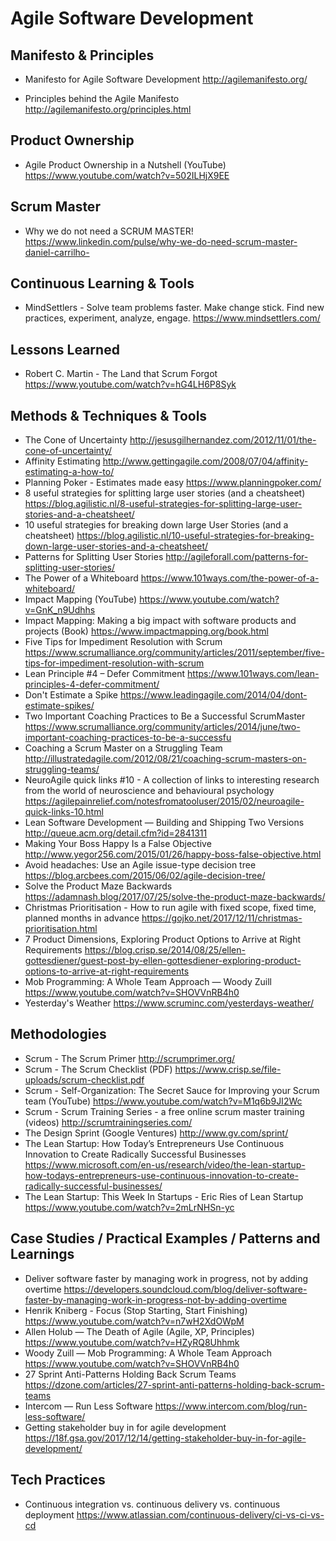 # Agile Software Development 

## Manifesto & Principles

* Manifesto for Agile Software Development
  http://agilemanifesto.org/
  
* Principles behind the Agile Manifesto
  http://agilemanifesto.org/principles.html

## Product Ownership

* Agile Product Ownership in a Nutshell (YouTube)
  https://www.youtube.com/watch?v=502ILHjX9EE

## Scrum Master

* Why we do not need a SCRUM MASTER!
  https://www.linkedin.com/pulse/why-we-do-need-scrum-master-daniel-carrilho-
  

## Continuous Learning & Tools

* MindSettlers - Solve team problems faster. Make change stick.  Find new practices, experiment, analyze, engage.
  https://www.mindsettlers.com/
  
## Lessons Learned

* Robert C. Martin - The Land that Scrum Forgot
  https://www.youtube.com/watch?v=hG4LH6P8Syk

## Methods & Techniques & Tools

* The Cone of Uncertainty
  http://jesusgilhernandez.com/2012/11/01/the-cone-of-uncertainty/
* Affinity Estimating
  http://www.gettingagile.com/2008/07/04/affinity-estimating-a-how-to/
* Planning Poker - Estimates made easy 
  https://www.planningpoker.com/
* 8 useful strategies for splitting large user stories (and a cheatsheet)
  https://blog.agilistic.nl/8-useful-strategies-for-splitting-large-user-stories-and-a-cheatsheet/
* 10 useful strategies for breaking down large User Stories (and a cheatsheet)
  https://blog.agilistic.nl/10-useful-strategies-for-breaking-down-large-user-stories-and-a-cheatsheet/
* Patterns for Splitting User Stories
  http://agileforall.com/patterns-for-splitting-user-stories/
* The Power of a Whiteboard
  https://www.101ways.com/the-power-of-a-whiteboard/
* Impact Mapping (YouTube)
  https://www.youtube.com/watch?v=GnK_n9Udhhs
* Impact Mapping: Making a big impact with software products and projects (Book)
  https://www.impactmapping.org/book.html
* Five Tips for Impediment Resolution with Scrum
  https://www.scrumalliance.org/community/articles/2011/september/five-tips-for-impediment-resolution-with-scrum
* Lean Principle #4 – Defer Commitment
  https://www.101ways.com/lean-principles-4-defer-commitment/
* Don't Estimate a Spike
  https://www.leadingagile.com/2014/04/dont-estimate-spikes/
* Two Important Coaching Practices to Be a Successful ScrumMaster
  https://www.scrumalliance.org/community/articles/2014/june/two-important-coaching-practices-to-be-a-successfu
* Coaching a Scrum Master on a Struggling Team
  http://illustratedagile.com/2012/08/21/coaching-scrum-masters-on-struggling-teams/
* NeuroAgile quick links #10 - A collection of links to interesting research from the world of neuroscience and behavioural psychology
  https://agilepainrelief.com/notesfromatooluser/2015/02/neuroagile-quick-links-10.html
* Lean Software Development — Building and Shipping Two Versions
  http://queue.acm.org/detail.cfm?id=2841311
* Making Your Boss Happy Is a False Objective
  http://www.yegor256.com/2015/01/26/happy-boss-false-objective.html
* Avoid headaches: Use an Agile issue-type decision tree
  https://blog.arcbees.com/2015/06/02/agile-decision-tree/
* Solve the Product Maze Backwards
  https://adamnash.blog/2017/07/25/solve-the-product-maze-backwards/
* Christmas Prioritisation - How to run agile with fixed scope, fixed time, planned months in advance
  https://gojko.net/2017/12/11/christmas-prioritisation.html
* 7 Product Dimensions, Exploring Product Options to Arrive at Right Requirements
  https://blog.crisp.se/2014/08/25/ellen-gottesdiener/guest-post-by-ellen-gottesdiener-exploring-product-options-to-arrive-at-right-requirements
* Mob Programming: A Whole Team Approach — Woody Zuill
  https://www.youtube.com/watch?v=SHOVVnRB4h0
* Yesterday's Weather
  https://www.scruminc.com/yesterdays-weather/

## Methodologies

* Scrum - The Scrum Primer 
  http://scrumprimer.org/
* Scrum - The Scrum Checklist (PDF)
  https://www.crisp.se/file-uploads/scrum-checklist.pdf
* Scrum - Self-Organization: The Secret Sauce for Improving your Scrum team (YouTube)
  https://www.youtube.com/watch?v=M1q6b9JI2Wc
* Scrum - Scrum Training Series - a free online scrum master training (videos)
  http://scrumtrainingseries.com/
* The Design Sprint (Google Ventures)
  http://www.gv.com/sprint/
* The Lean Startup: How Today’s Entrepreneurs Use Continuous Innovation to Create Radically Successful Businesses
  https://www.microsoft.com/en-us/research/video/the-lean-startup-how-todays-entrepreneurs-use-continuous-innovation-to-create-radically-successful-businesses/
* The Lean Startup: This Week In Startups - Eric Ries of Lean Startup 
  https://www.youtube.com/watch?v=2mLrNHSn-yc


## Case Studies / Practical Examples / Patterns and Learnings

* Deliver software faster by managing work in progress, not by adding overtime
  https://developers.soundcloud.com/blog/deliver-software-faster-by-managing-work-in-progress-not-by-adding-overtime
* Henrik Kniberg - Focus (Stop Starting, Start Finishing)
  https://www.youtube.com/watch?v=n7wH2XdOWpM
* Allen Holub — The Death of Agile (Agile, XP, Principles)
  https://www.youtube.com/watch?v=HZyRQ8Uhhmk
* Woody Zuill — Mob Programming: A Whole Team Approach
  https://www.youtube.com/watch?v=SHOVVnRB4h0
* 27 Sprint Anti-Patterns Holding Back Scrum Teams
  https://dzone.com/articles/27-sprint-anti-patterns-holding-back-scrum-teams
* Intercom — Run Less Software
  https://www.intercom.com/blog/run-less-software/
* Getting stakeholder buy in for agile development
  https://18f.gsa.gov/2017/12/14/getting-stakeholder-buy-in-for-agile-development/

## Tech Practices

* Continuous integration vs. continuous delivery vs. continuous deployment
  https://www.atlassian.com/continuous-delivery/ci-vs-ci-vs-cd
